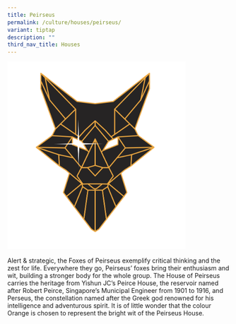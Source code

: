```yaml
---
title: Peirseus
permalink: /culture/houses/peirseus/
variant: tiptap
description: ""
third_nav_title: Houses
---
```

<p></p><p></p><div class="isomer-image-wrapper"><img style="width: 80%;" height="auto" width="100%" alt="" src="/images/Houses/Orange__1_.png"></div><p>Alert &amp; strategic, the Foxes of Peirseus exemplify critical thinking and the zest for life. Everywhere they go, Peirseus’ foxes bring their enthusiasm and wit, building a stronger body for the whole group. The House of Peirseus carries the heritage from Yishun JC’s Peirce House, the reservoir named after Robert Peirce, Singapore’s Municipal Engineer from 1901 to 1916, and Perseus, the constellation named after the Greek god renowned for his intelligence and adventurous spirit. It is of little wonder that the colour Orange is chosen to represent the bright wit of the Peirseus House.</p><p></p>